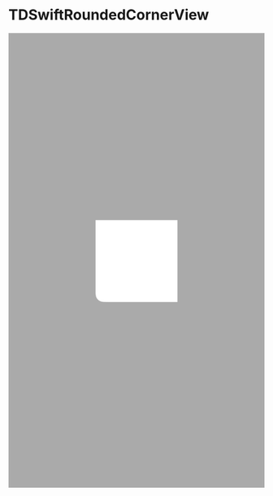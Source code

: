 # TDSwiftRoundedCornerView
<p align="center">
  <img src="./README/Images/TDSwiftRoundedCornerView.png"/>
</p>
